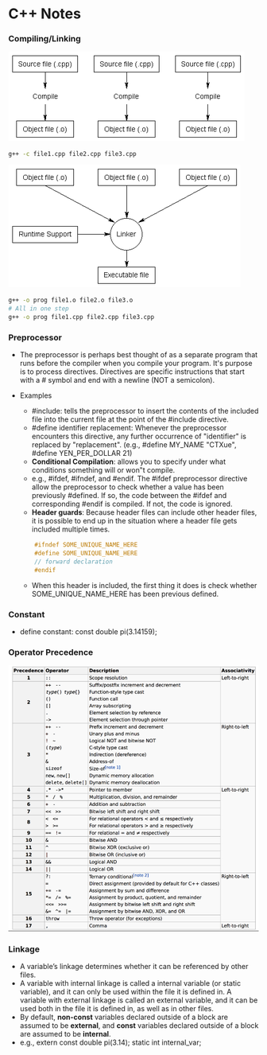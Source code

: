 # C++ Notes

### Compiling/Linking
![C++](img/Compile.png)

```bash
g++ -c file1.cpp file2.cpp file3.cpp
```

![C++](img/Link.png)

```bash
g++ -o prog file1.o file2.o file3.o
# All in one step
g++ -o prog file1.cpp file2.cpp file3.cpp
```


### Preprocessor
- The preprocessor is perhaps best thought of as a separate program that runs before the compiler when you compile your program. It's purpose is to process directives. Directives are specific instructions that start with a # symbol and end with a newline (NOT a semicolon). 

- Examples
	- #include: tells the preprocessor to insert the contents of the included file into the current file at the point of the #include directive. 
	- #define identifier replacement: Whenever the preprocessor encounters this directive, any further occurrence of "identifier" is replaced by "replacement". (e.g., #define MY_NAME "CTXue", #define YEN_PER_DOLLAR 21) 
	- __Conditional Compilation__: allows you to specify under what conditions something will or won‟t compile. 
	- e.g., #ifdef, #ifndef, and #endif. The #ifdef preprocessor directive allow the preprocessor to check whether a value has been previously #defined. If so, the code between the #ifdef and corresponding #endif is compiled. If not, the code is ignored.
	- __Header guards__: Because header files can include other header files, it is possible to end up in the situation where a header file gets included multiple times.

	```cpp
		#ifndef SOME_UNIQUE_NAME_HERE
		#define SOME_UNIQUE_NAME_HERE
		// forward declaration
		#endif
	```
	- When this header is included, the first thing it does is check whether SOME_UNIQUE_NAME_HERE has been previous defined. 

### Constant
- define constant: const double pi(3.14159);

### Operator Precedence 
![C++](img/prec.png)

### Linkage
- A variable’s linkage determines whether it can be referenced by other files.
- A variable with internal linkage is called a internal variable (or static variable), and it can only be used within the file it is defined in. A variable with external linkage is called an external variable, and it can be used both in the file it is defined in, as well as in other files.
- By default, __non-const__ variables declared outside of a block are assumed to be __external__, and __const__ variables declared outside of a block are assumed to be __internal__.
- e.g., extern const double pi(3.14);  static int internal_var;
